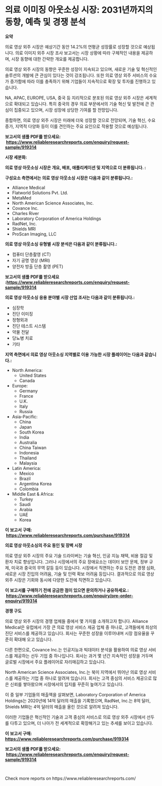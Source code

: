 <p><h1>의료 이미징 아웃소싱 시장: 2031년까지의 동향, 예측 및 경쟁 분석</h1></p><p><strong>요약</strong></p>
<p><p>의료 영상 외주 시장은 예상기간 동안 14.2%의 연평균 성장률로 성장할 것으로 예상됩니다. 의료 이미지 외주 시장 조사 보고서는 시장 상황에 따라 구체적인 내용을 제공하며, 시장 동향에 대한 간략한 개요를 제공합니다. </p><p>의료 영상 외주 시장의 동향은 꾸준한 성장이 지속되고 있으며, 새로운 기술 및 혁신적인 솔루션의 개발에 큰 관심이 있다는 것이 강조됩니다. 또한 의료 영상 외주 서비스의 수요가 증가함에 따라 이를 충족하기 위해 기업들이 지속적으로 확장 및 투자를 진행하고 있습니다.</p><p>NA, APAC, EUROPE, USA, 중국 등 지리적으로 분포된 의료 영상 외주 시장은 세계적으로 확대되고 있습니다. 특히 중국의 경우 의료 부문에서의 기술 혁신 및 발전에 큰 관심이 집중되고 있으며, 시장 성장에 상당한 기여를 할 전망입니다.</p><p>종합하면, 의료 영상 외주 시장은 미래에 더욱 성장할 것으로 전망되며, 기술 혁신, 수요 증가, 지역적 다양화 등이 이를 견인하는 주요 요인으로 작용할 것으로 예상됩니다.</p></p>
<p><strong>보고서의 샘플 PDF를 받으세요: &nbsp;<a href="https://www.reliableresearchreports.com/enquiry/request-sample/919314">https://www.reliableresearchreports.com/enquiry/request-sample/919314</a></strong></p>
<p><strong>시장 세분화:</strong></p>
<p><strong> 의료 영상 아웃소싱 시장은 개요, 배포, 애플리케이션 및 지역으로 더 분류됩니다. :</strong></p>
<p><strong>구성요소 측면에서는 의료 영상 아웃소싱 시장은 다음과 같이 분류됩니다.:</strong></p>
<p><ul><li>Alliance Medical</li><li>Flatworld Solutions Pvt. Ltd.</li><li>MetaMed</li><li>North American Science Associates, Inc.</li><li>Covance Inc.</li><li>Charles River</li><li>Laboratory Corporation of America Holdings</li><li>RadNet, Inc.</li><li>Shields MRI</li><li>ProScan Imaging, LLC</li></ul></p>
<p><strong> 의료 영상 아웃소싱 유형별 시장 분석은 다음과 같이 분류됩니다.:</strong></p>
<p><ul><li>컴퓨터 단층촬영 (CT)</li><li>자기 공명 영상 (MRI)</li><li>양전자 방출 단층 촬영 (PET)</li></ul></p>
<p><strong>보고서의 샘플 PDF를 받으세요 :<a href="https://www.reliableresearchreports.com/enquiry/request-sample/919314">https://www.reliableresearchreports.com/enquiry/request-sample/919314</a></strong></p>
<p><strong> 의료 영상 아웃소싱 응용 분야별 시장 산업 조사는 다음과 같이 분류됩니다.:</strong></p>
<p><ul><li>심장학</li><li>진단 이미징</li><li>정형외과</li><li>진단 테스트 시스템</li><li>약물 전달</li><li>당뇨병 치료</li><li>기타</li></ul></p>
<p><strong>지역 측면에서 의료 영상 아웃소싱 지역별로 이용 가능한 시장 플레이어는 다음과 같습니다.:</strong></p>
<p><ul>
    <li>
        North America:
        <ul>
            <li>United States</li>
            <li>Canada</li>
        </ul>
    </li>
    <li>
        Europe:
        <ul>
            <li>Germany</li>
            <li>France</li>
            <li>U.K.</li>
            <li>Italy</li>
            <li>Russia</li>
        </ul>
    </li>
    <li>
        Asia-Pacific:
        <ul>
            <li>China</li>
            <li>Japan</li>
            <li>South Korea</li>
            <li>India</li>
            <li>Australia</li>
            <li>China Taiwan</li>
            <li>Indonesia</li>
            <li>Thailand</li>
            <li>Malaysia</li>
        </ul>
    </li>
    <li>
        Latin America:
        <ul>
            <li>Mexico</li>
            <li>Brazil</li>
            <li>Argentina Korea</li>
            <li>Colombia</li>
        </ul>
    </li>
    <li>
        Middle East & Africa:
        <ul>
            <li>Turkey</li>
            <li>Saudi</li>
            <li>Arabia</li>
            <li>UAE</li>
            <li>Korea</li>
        </ul>
    </li>
    </ul></p>
<p><strong>이 보고서 구매: &nbsp;<a href="https://www.reliableresearchreports.com/purchase/919314">https://www.reliableresearchreports.com/purchase/919314</a></strong></p>
<p><strong>의료 영상 아웃소싱의 주요 동인 및 장벽 시장</strong></p>
<p><p>의료 영상 외주 시장의 주요 기술 드라이버는 기술 혁신, 인공 지능 채택, 비용 절감 및 환자 치료 향상입니다. 그러나 시장에서의 주요 장애요소는 데이터 보안 문제, 정부 규제, 미국과 중국의 무역 갈등 등이 있습니다. 시장에서 직면하는 주요 도전은 경쟁 심화, 새로운 시장 진입의 어려움, 기술 및 인력 확보 어려움 등입니다. 결과적으로 의료 영상 외주 시장은 기회와 동시에 다양한 도전에 직면하고 있습니다.</p></p>
<p><strong>이 보고서를 구매하기 전에 궁금한 점이 있으면 문의하거나 공유하세요.: &nbsp;<a href="https://www.reliableresearchreports.com/enquiry/pre-order-enquiry/919314">https://www.reliableresearchreports.com/enquiry/pre-order-enquiry/919314</a></strong></p>
<p><strong>경쟁 구도</strong></p>
<p><p>의료 영상 외주 시장의 경쟁 업체들 중에서 몇 가지를 소개하고자 합니다. Alliance Medical은 유럽에서 가장 큰 의료 영상 서비스 제공 업체 중 하나로, 고객들에게 최상의 진단 서비스를 제공하고 있습니다. 회사는 꾸준한 성장을 이루어내며 시장 점유율을 꾸준히 확대해 오고 있습니다.</p><p>다른 한편으로, Covance Inc.는 인공지능과 빅데이터 분석을 활용하여 의료 영상 서비스를 제공하는 선두 기업 중 하나입니다. 회사는 과거 몇 년간 지속적인 성장을 거두며 글로벌 시장에서 주요 플레이어로 자리매김하고 있습니다.</p><p>North American Science Associates, Inc.는 북미 지역에서 뛰어난 의료 영상 서비스를 제공하는 기업 중 하나로 알려져 있습니다. 회사는 고객 중심의 서비스 제공으로 많은 신뢰를 쌓아왔으며 시장에서의 입지를 꾸준히 높여가고 있습니다.</p><p>이 중 일부 기업들의 매출액을 살펴보면, Laboratory Corporation of America Holdings는 2020년에 14억 달러의 매출을 기록했으며, RadNet, Inc.는 8억 달러, Shields MRI는 4억 달러의 매출을 올린 것으로 알려져 있습니다.</p><p>이러한 기업들은 혁신적인 기술과 고객 중심의 서비스로 의료 영상 외주 시장에서 선두를 다투고 있으며, 더 나아가 전 세계적으로 확장해가고 있는 추세를 보이고 있습니다.</p></p>
<p><strong>이 보고서 구매: &nbsp; <a href="https://www.reliableresearchreports.com/purchase/919314">https://www.reliableresearchreports.com/purchase/919314</a></strong></p>
<p><strong>보고서의 샘플 PDF를 받으세요: &nbsp;<a href="https://www.reliableresearchreports.com/enquiry/request-sample/919314">https://www.reliableresearchreports.com/enquiry/request-sample/919314</a></strong><strong></strong></p>
<p>&nbsp;</p>
<p>Check more reports on https://www.reliableresearchreports.com/</p>